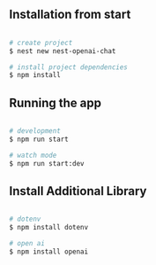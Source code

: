 


## Installation from start

```bash

# create project
$ nest new nest-openai-chat

# install project dependencies
$ npm install

```

## Running the app

```bash

# development
$ npm run start

# watch mode
$ npm run start:dev

```

## Install Additional Library

```bash

# dotenv
$ npm install dotenv

# open ai
$ npm install openai

```

